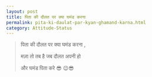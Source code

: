 ```yaml
---
layout: post
title: पिता की दौलत पर क्या घमंड करना
permalink: pita-ki-daulat-par-kyan-ghamand-karna.html
category: Attitude-Status
---
```

> पिता की दौलत पर क्या घमंड करना , 
> 
> मज़ा तो तब है जब दौलत अपनी हो 
> 
> और घमंड पिता करे 😎 😉😎